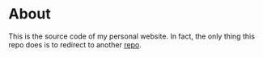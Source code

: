 # About
This is the source code of my personal website. In fact, the only thing this repo does is to redirect 
to another [repo](https://github.com/Xinyu-Li-123/myblog).
